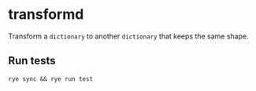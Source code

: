 # transformd

Transform a `dictionary` to another `dictionary` that keeps the same shape.

## Run tests

`rye sync && rye run test`
